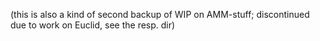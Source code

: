 (this is also a kind of second backup of WIP on AMM-stuff; discontinued due to work on Euclid, see the resp. dir)